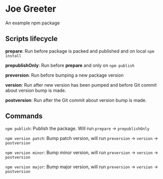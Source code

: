 # Joe Greeter

An example npm package

## Scripts lifecycle

**prepare**: Run before package is packed and published and on local `npm install`

**prepublishOnly**: Run before **prepare** and only on `npm publish`

**preversion**: Run before bumping a new package version

**version**: Run after new version has been pumped and before Git commit about version bump is made.

**postversion**: Run after the Git commit about version bump is made.

## Commands

`npm publish`: Publish the package. Will run `prepare` -> `prepublishOnly`

`npm version patch`: Bump patch version, will run `preversion` -> `version` -> `postversion`

`npm version minor`: Bump minor version, will run `preversion` -> `version` -> `postversion`

`npm version major`: Bump major version, will run `preversion` -> `version` -> `postversion`
